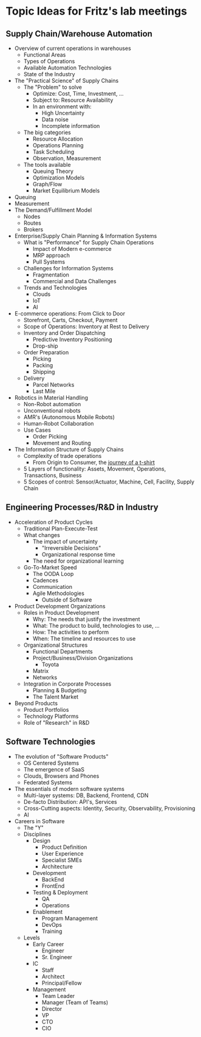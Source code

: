 # Topic Ideas for Fritz's lab meetings

## Supply Chain/Warehouse Automation

- Overview of current operations in warehouses
  - Functional Areas
  - Types of Operations
  - Available Automation Technologies
  - State of the Industry
- The "Practical Science" of Supply Chains
  - The "Problem" to solve
    - Optimize: Cost, Time, Investment, ...
    - Subject to: Resource Availability
    - In an environment with:
      - High Uncertainty
      - Data noise
      - Incomplete information
  - The big categories
    - Resource Allocation
    - Operations Planning
    - Task Scheduling
    - Observation, Measurement
  - The tools available
    - Queuing Theory
    - Optimization Models
    - Graph/Flow
    - Market Equilibrium Models
- Queuing
- Measurement
- The Demand/Fulfillment Model
  - Nodes
  - Routes
  - Brokers
- Enterprise/Supply Chain Planning & Information Systems
  - What is "Performance" for Supply Chain Operations
    - Impact of Modern e-commerce
    - MRP approach
    - Pull Systems
  - Challenges for Information Systems
    - Fragmentation
    - Commercial and Data Challenges
  - Trends and Technologies
    - Clouds
    - IoT
    - AI
- E-commerce operations: From Click to Door
  - Storefront, Carts, Checkout, Payment
  - Scope of Operations: Inventory at Rest to Delivery
  - Inventory and Order Dispatching
    - Predictive Inventory Positioning
    - Drop-ship
  - Order Preparation
    - Picking
    - Packing
    - Shipping
  - Delivery
    - Parcel Networks
    - Last Mile
- Robotics in Material Handling
  - Non-Robot automation
  - Unconventional robots
  - AMR's (Autonomous Mobile Robots)
  - Human-Robot Collaboration
  - Use Cases
    - Order Picking
    - Movement and Routing
- The Information Structure of Supply Chains
  - Complexity of trade operations
    - From Origin to Consumer, the [journey of a t-shirt](https://www.slideshare.net/slideshow/supply-chain-101-journey-of-a-tshirt/36800988)
  - 5 Layers of functionality: Assets, Movement, Operations, Transactions, Business
  - 5 Scopes of control: Sensor/Actuator, Machine, Cell, Facility, Supply Chain

## Engineering Processes/R&D in Industry

- Acceleration of Product Cycles
  - Traditional Plan-Execute-Test
  - What changes
    - The impact of uncertainty
      - "Irreversible Decisions"
      - Organizational response time
    - The need for organizational learning
  - Go-To-Market Speed
    - The OODA Loop
    - Cadences
    - Communication
    - Agile Methodologies
      - Outside of Software
- Product Development Organizations
  - Roles in Product Development
    - Why: The needs that justify the investment
    - What: The product to build, technologies to use, ...
    - How: The activities to perform
    - When: The timeline and resources to use
  - Organizational Structures
    - Functional Departments
    - Project/Business/Division Organizations
      - Toyota
    - Matrix
    - Networks
  - Integration in Corporate Processes
    - Planning & Budgeting
    - The Talent Market
- Beyond Products
  - Product Portfolios
  - Technology Platforms
  - Role of "Research" in R&D

## Software Technologies

- The evolution of "Software Products"
  - OS Centered Systems
  - The emergence of SaaS
  - Clouds, Browsers and Phones
  - Federated Systems
- The essentials of modern software systems
  - Multi-layer systems: DB, Backend, Frontend, CDN
  - De-facto Distribution: API's, Services
  - Cross-Cutting aspects: Identity, Security, Observability, Provisioning
  - AI
- Careers in Software
  - The "Y"
  - Disciplines
    - Design
      - Product Definition
      - User Experience
      - Specialist SMEs
      - Architecture
    - Development
      - BackEnd
      - FrontEnd
    - Testing & Deployment
      - QA
      - Operations
    - Enablement
      - Program Management
      - DevOps
      - Training
  - Levels
    - Early Career
      - Engineer
      - Sr. Engineer
    - IC
      - Staff
      - Architect
      - Principal/Fellow
    - Management
      - Team Leader
      - Manager (Team of Teams)
      - Director
      - VP
      - CTO
      - CIO

